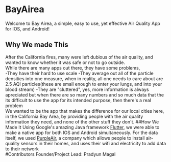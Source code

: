 # BayAirea

Welcome to Bay Airea, a simple, easy to use, yet effective Air Quality App for IOS, and Android!
## Why We made This

After the California fires, many were left dubious of the air quality, and wanted to know whether it was safe or not to go outside.
<br />
While there are many apps out there, they have some problems,
<br />
-They have their hard to use scale
-They average out all of the particle densities into one measure, when in reality, all one needs to care about are 2.5 AQI particles(these are small enough to enter your lungs, and into your blood stream)
-They are "cluttered", yes, more information is always apreciated but when there are so many numbers and so much data that the its difficult to use the app for its intended purpose, then there's a real problem
<br />
We wanted to be the app that makes the difference for our local cities here, in the California Bay Area, by providing people with the air quality information they need, and none of the other stuff they don't.
##How We Made It
Using Google's amazing Java framework <a href="flutter.io">Flutter</a>, we were able to make a native app for both IOS and Android simultaneously. For the data itself, we used <a href="purpleair.org">PurpleAir</a>, a company which allows people to install air-quality sensors in their homes, and uses their wifi and electricity to add data to their network
<br />
#Contributors
Founder/Project Lead: Pradyun Magal



